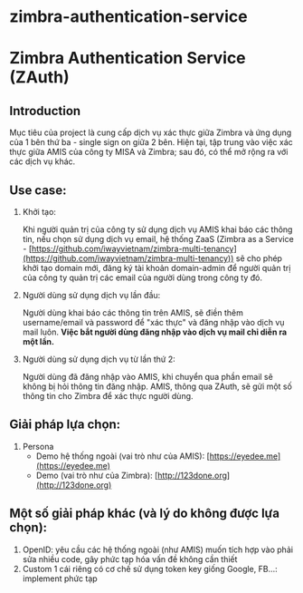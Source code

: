 zimbra-authentication-service
=============================

# Zimbra Authentication Service (ZAuth)

## Introduction
  
Mục tiêu của project là cung cấp dịch vụ xác thực giữa Zimbra và ứng dụng của 1 bên thứ ba - single sign on giữa 2 bên. Hiện tại, tập trung vào việc xác thực giữa AMIS của công ty MISA và Zimbra; sau đó, có thể mở rộng ra với các dịch vụ khác.

## Use case:
  1. Khởi tạo:
     
     Khi người quản trị của công ty sử dụng dịch vụ AMIS khai báo các thông tin, nếu chọn sử dụng dịch vụ email, hệ thống ZaaS (Zimbra as a Service - [https://github.com/iwayvietnam/zimbra-multi-tenancy](https://github.com/iwayvietnam/zimbra-multi-tenancy)) sẽ cho phép khởi tạo domain mới, đăng ký tài khoản domain-admin để người quản trị của công ty quản trị các email của người dùng trong công ty đó.

  2. Người dùng sử dụng dịch vụ lần đầu:
     
     Người dùng khai báo các thông tin trên AMIS, sẽ điền thêm username/email và password để "xác thực" và đăng nhập vào dịch vụ mail luôn.
     **Việc bắt người dùng đăng nhập vào dịch vụ mail chỉ diễn ra một lần.**

  3. Người dùng sử dụng dịch vụ từ lần thứ 2:
     
     Người dùng đã đăng nhập vào AMIS, khi chuyển qua phần email sẽ không bị hỏi thông tin đăng nhập.
     AMIS, thông qua ZAuth, sẽ gửi một số thông tin cho Zimbra để xác thực người dùng.

## Giải pháp lựa chọn:
  1. Persona
     * Demo hệ thống ngoài (vai trò như của AMIS): [https://eyedee.me](https://eyedee.me)
     * Demo (vai trò như của Zimbra): [http://123done.org](http://123done.org)

## Một số giải pháp khác (và lý do không được lựa chọn):
  1. OpenID: yêu cầu các hệ thống ngoài (như AMIS) muốn tích hợp vào phải sửa nhiều code, gây phức tạp hóa vấn đề không cần thiết
  2. Custom 1 cái riêng có cơ chế sử dụng token key giống Google, FB...: implement phức tạp
